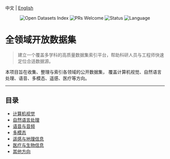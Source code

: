 中文 | [English](https://github.com/helloworld01001/datasets/README_en.md)

<p align="center">
  <img src="https://img.shields.io/badge/Datasets-Open%20Index-4CAF50?style=for-the-badge" alt="Open Datasets Index">
  <img src="https://img.shields.io/badge/PRs-Welcome-blue?style=for-the-badge" alt="PRs Welcome">
  <img src="https://img.shields.io/badge/Status-Active-success?style=for-the-badge" alt="Status">
  <img src="https://img.shields.io/badge/Language-中文-informational?style=for-the-badge" alt="Language">
  
</p>

# 全领域开放数据集

> 建立一个覆盖多学科的高质量数据集索引平台，帮助科研人员与工程师快速定位合适数据源。

本项目旨在收集、整理与索引各领域的公开数据集，
覆盖计算机视觉、自然语言处理、语音、多模态、遥感、医疗等方向。

---
 
## 目录

- [计算机视觉](./domains/computer-vision.md)
- [自然语言处理](./domains/natural-language-processing.md)
- [语音与音频](./domains/speech-and-audio.md)
- [多模态](./domains/multimodal.md)
- [遥感与地理信息](./domains/remote-sensing.md)
- [医疗与生物信息](./domains/biomedical.md)
- [其他方向](./domains/others.md)

